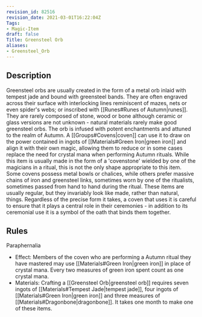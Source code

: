 ```yaml
---
revision_id: 82516
revision_date: 2021-03-01T16:22:04Z
Tags:
- Magic-Item
draft: false
Title: Greensteel Orb
aliases:
- Greensteel_Orb
---
```

## Description
Greensteel orbs are usually created in the form of a metal orb inlaid with tempest jade and bound with greensteel bands. They are often engraved across their surface with interlocking lines reminiscent of mazes, nets or even spider's webs; or inscribed with [[Runes#Runes of Autumn|runes]]. They are rarely composed of stone, wood or bone although ceramic or glass versions are not unknown - natural materials rarely make good greensteel orbs. The orb is infused with potent enchantments and attuned to the realm of Autumn. A [[Groups#Covens|coven]] can use it to draw on the power contained in ingots of [[Materials#Green Iron|green iron]] and align it with their own magic, allowing them to reduce or in some cases replace the need for crystal mana when performing Autumn rituals.
While this item is usually made in the form of a 'covenstone' wielded by one of the magicians in a ritual, this is not the only shape appropriate to this item. Some covens possess metal bowls or chalices, while others prefer massive chains of iron and greensteel links, sometimes worn by one of the ritualists, sometimes passed from hand to hand during the ritual. These items are usually regular, but they invariably look like made, rather than natural, things. Regardless of the precise form it takes, a coven that uses it is careful to ensure that it plays a central role in their ceremonies - in addition to its ceremonial use it is a symbol of the oath that binds them together.
## Rules
Paraphernalia
* Effect: Members of the coven who are performing a Autumn ritual they have mastered may use [[Materials#Green Iron|green iron]] in place of crystal mana. Every two measures of green iron spent count as one crystal mana.
* Materials: Crafting a [[Greensteel Orb|greensteel orb]] requires seven ingots of [[Materials#Tempest Jade|tempest jade]], four ingots of [[Materials#Green Iron|green iron]] and three measures of [[Materials#Dragonbone|dragonbone]]. It takes one month to make one of these items.